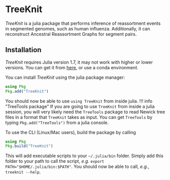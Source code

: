 # TreeKnit

*TreeKnit* is a julia package that performs inference of reassortment events in segmented genomes, such as human influenza. Additionally, it can reconstruct Ancestral Reassortment Graphs for segment pairs. 
## Installation

*TreeKnit* requires Julia version 1.7, it may not work with higher or lower versions. You can get it from [here](https://julialang.org/downloads/), or use a conda environment.

You can install *TreeKnit* using the julia package manager: 
```julia
using Pkg
Pkg.add("TreeKnit")
```

You should now be able to use `using TreeKnit` from inside julia. 
!!! info "TreeTools package"
    If you are going to use `TreeKnit` from inside a julia session, you will very likely need the `TreeTools` package to read Newick tree files in a format that `TreeKnit` takes as input. You can get `TreeTools` by typing `Pkg.add("TreeTools")` from a julia console. 

To use the CLI (Linux/Mac users), build the package by calling 
```julia
using Pkg
Pkg.build("TreeKnit")
```

This will add executable scripts to your `~/.julia/bin` folder. 
Simply add this folder to your path to call the script, *e.g.* `export PATH="$HOME/.julia/bin:$PATH"`. 
You should now be able to call, *e.g.*, `treeknit --help`.

